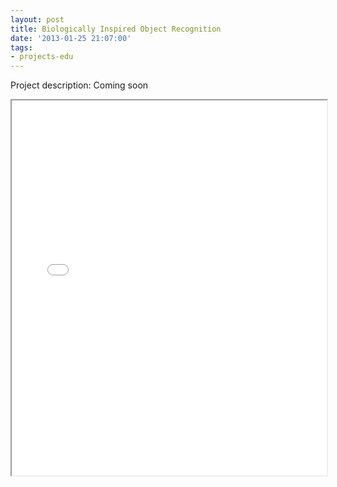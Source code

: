 ```yaml
---
layout: post
title: Biologically Inspired Object Recognition
date: '2013-01-25 21:07:00'
tags:
- projects-edu
---
```


Project description: Coming soon

<iframe src = "/ViewerJS/#/docs/gatech/7610/report.pdf" width='100%' height='600' allowfullscreen webkitallowfullscreen></iframe> 